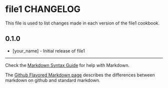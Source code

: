 file1 CHANGELOG
===============

This file is used to list changes made in each version of the file1 cookbook.

0.1.0
-----
- [your_name] - Initial release of file1

- - -
Check the [Markdown Syntax Guide](http://daringfireball.net/projects/markdown/syntax) for help with Markdown.

The [Github Flavored Markdown page](http://github.github.com/github-flavored-markdown/) describes the differences between markdown on github and standard markdown.
